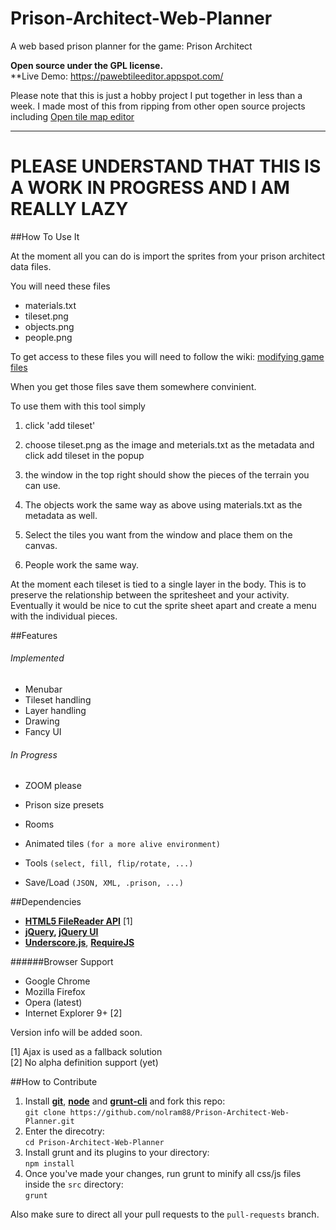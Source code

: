 # Prison-Architect-Web-Planner
A web based prison planner for the game: Prison Architect
 
**Open source under the GPL license.**  
**Live Demo: https://pawebtileeditor.appspot.com/ 

Please note that this is just a hobby project I put together in less than a week.
I made most of this from ripping from other open source projects including [Open tile map editor](https://github.com/elias-schuett/Online-Tile-Map-Editor)

----

# PLEASE UNDERSTAND THAT THIS IS A WORK IN PROGRESS AND I AM REALLY LAZY

##How To Use It

At the moment all you can do is import the sprites from your prison architect data files.

You will need these files

* materials.txt
* tileset.png
* objects.png
* people.png

To get access to these files you will need to follow the wiki: [modifying game files](http://prisonarchitectwiki.com/wiki/Modding_guide#Modifying_the_Game_Files)

When you get those files save them somewhere convinient.

To use them with this tool simply 

1. click  'add tileset'
2. choose tileset.png as the image and meterials.txt as the metadata and click add tileset in the popup
3. the window in the top right should show the pieces of the terrain you can use.

4. The objects work the same way as above using materials.txt as the metadata as well.
5. Select the tiles you want from the window and place them on the canvas.

6. People work the same way.

At the moment each tileset is tied to a single layer in the body. This is to preserve the relationship between the spritesheet and your activity. Eventually it would be nice to cut the sprite sheet apart and create a menu with the individual pieces.

##Features

###### Implemented
  
  * Menubar
  * Tileset handling
  * Layer handling
  * Drawing
  * Fancy UI

###### In Progress
  * ZOOM please
  * Prison size presets
  * Rooms
  * Animated tiles `(for a more alive environment)`
  
  * Tools `(select, fill, flip/rotate, ...)`
  * Save/Load `(JSON, XML, .prison, ...)`


##Dependencies

  * **[HTML5 FileReader API](http://www.w3.org/TR/FileAPI/#dfn-filereader)** [1]
  * **[jQuery](http://jquery.com/), [jQuery UI](http://jqueryui.com/)**
  * **[Underscore.js](http://underscorejs.org/)**, **[RequireJS](http://requirejs.org/)**


######Browser Support

  * Google Chrome
  * Mozilla Firefox
  * Opera (latest)
  * Internet Explorer 9+ [2]

Version info will be added soon.

[1] Ajax is used as a fallback solution  
[2] No alpha definition support (yet)


##How to Contribute

1. Install [**git**](http://git-scm.com/), [**node**](http://nodejs.org/)  and [**grunt-cli**](http://gruntjs.com/getting-started) and fork this repo:  
   `git clone https://github.com/nolram88/Prison-Architect-Web-Planner.git`
3. Enter the direcotry:  
   `cd Prison-Architect-Web-Planner`
3. Install grunt and its plugins to your directory:  
   `npm install`
4. Once you've made your changes, run grunt to minify all css/js files inside the `src` directory:  
   `grunt`

Also make sure to direct all your pull requests to the `pull-requests` branch.
